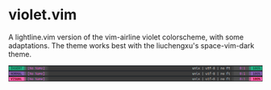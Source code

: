 # violet.vim

A lightline.vim version of the vim-airline violet colorscheme, with some
adaptations. The theme works best with the liuchengxu's space-vim-dark
theme.

![screenshot](https://github.com/nrhodes91/violet.vim/raw/master/img/violet.png "Screenshot")
